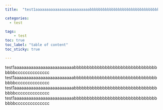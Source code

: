 ```yaml
---
title:  "test1aaaaaaaaaaaaaaaaaaaaaaaaabbbbbbbbbbbbbbbbbbbbbbbbbbbbbbbbbbbbcccccccccccccc"

categories: 
  - test

tags: 
    - test
toc: true
toc_label: "table of content"
toc_sticky: true 

---
```

test1aaaaaaaaaaaaaaaaaaaaaaaaabbbbbbbbbbbbbbbbbbbbbbbbbbbbbbbbbbbbcccccccccccccc
test1aaaaaaaaaaaaaaaaaaaaaaaaabbbbbbbbbbbbbbbbbbbbbbbbbbbbbbbbbbbbcccccccccccccc
test1aaaaaaaaaaaaaaaaaaaaaaaaabbbbbbbbbbbbbbbbbbbbbbbbbbbbbbbbbbbbcccccccccccccc
test1aaaaaaaaaaaaaaaaaaaaaaaaabbbbbbbbbbbbbbbbbbbbbbbbbbbbbbbbbbbbcccccccccccccc